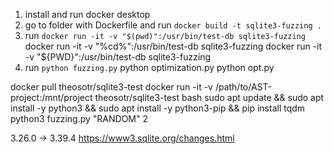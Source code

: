 

1. install and run docker desktop
2. go to folder with Dockerfile and run ```docker build -t sqlite3-fuzzing .```
3. run ```docker run -it -v "$(pwd)":/usr/bin/test-db sqlite3-fuzzing``` 
docker run -it -v "%cd%":/usr/bin/test-db sqlite3-fuzzing 
docker run -it -v "${PWD}":/usr/bin/test-db sqlite3-fuzzing
4. run ```python fuzzing.py```
python optimization.py
python opt.py

docker pull theosotr/sqlite3-test
docker run -it -v /path/to/AST-project:/mnt/project theosotr/sqlite3-test bash
sudo apt update && sudo apt install -y python3 && sudo apt install -y python3-pip && pip install tqdm
python3 fuzzing.py "RANDOM" 2

3.26.0 -> 3.39.4
https://www3.sqlite.org/changes.html

